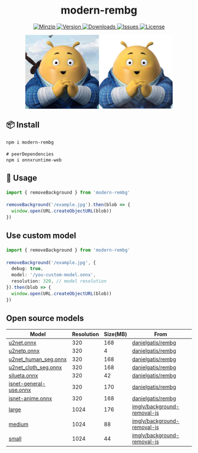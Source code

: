 <h1 align="center">modern-rembg</h1>

<p align="center">
  <a href="https://unpkg.com/modern-rembg">
    <img src="https://img.shields.io/bundlephobia/minzip/modern-rembg" alt="Minzip">
  </a>
  <a href="https://www.npmjs.com/package/modern-rembg">
    <img src="https://img.shields.io/npm/v/modern-rembg.svg" alt="Version">
  </a>
  <a href="https://www.npmjs.com/package/modern-rembg">
    <img src="https://img.shields.io/npm/dm/modern-rembg" alt="Downloads">
  </a>
  <a href="https://github.com/qq15725/modern-rembg/issues">
    <img src="https://img.shields.io/github/issues/qq15725/modern-rembg" alt="Issues">
  </a>
  <a href="https://github.com/qq15725/modern-rembg/blob/main/LICENSE">
    <img src="https://img.shields.io/npm/l/modern-rembg.svg" alt="License">
  </a>
</p>

<p style="display: flex; align-items: center; justify-content: center;">
  <img src="https://raw.githubusercontent.com/qq15725/modern-rembg/main/examples/example.jpg" width="200" />
  <img src="https://raw.githubusercontent.com/qq15725/modern-rembg/main/examples/example.out.png" width="200" />
</p>

## 📦 Install

```shell
npm i modern-rembg

# peerDependencies
npm i onnxruntime-web
```

## 🦄 Usage

```ts
import { removeBackground } from 'modern-rembg'

removeBackground('/example.jpg').then(blob => {
  window.open(URL.createObjectURL(blob))
})
```

## Use custom model

```ts
import { removeBackground } from 'modern-rembg'

removeBackground('/example.jpg', {
  debug: true,
  model: '/you-custom-model.onnx',
  resolution: 320, // model resolution
}).then(blob => {
  window.open(URL.createObjectURL(blob))
})
```

## Open source models

| Model                                                                                                          | Resolution | Size(MB)  | From                                                                          |
|----------------------------------------------------------------------------------------------------------------|------------|-----------|-------------------------------------------------------------------------------|
| [u2net.onnx](https://github.com/danielgatis/rembg/releases/download/v0.0.0/u2net.onnx)                         | 320        | 168       | [danielgatis/rembg](https://github.com/danielgatis/rembg)                     |
| [u2netp.onnx](https://github.com/danielgatis/rembg/releases/download/v0.0.0/u2netp.onnx)                       | 320        | 4         | [danielgatis/rembg](https://github.com/danielgatis/rembg)                     |
| [u2net_human_seg.onnx](https://github.com/danielgatis/rembg/releases/download/v0.0.0/u2net_human_seg.onnx)     | 320        | 168       | [danielgatis/rembg](https://github.com/danielgatis/rembg)                     |
| [u2net_cloth_seg.onnx](https://github.com/danielgatis/rembg/releases/download/v0.0.0/u2net_cloth_seg.onnx)     | 320        | 168       | [danielgatis/rembg](https://github.com/danielgatis/rembg)                     |
| [silueta.onnx](https://github.com/danielgatis/rembg/releases/download/v0.0.0/silueta.onnx)                     | 320        | 42        | [danielgatis/rembg](https://github.com/danielgatis/rembg)                     |
| [isnet-general-use.onnx](https://github.com/danielgatis/rembg/releases/download/v0.0.0/isnet-general-use.onnx) | 320        | 170       | [danielgatis/rembg](https://github.com/danielgatis/rembg)                     |
| [isnet-anime.onnx](https://github.com/danielgatis/rembg/releases/download/v0.0.0/isnet-anime.onnx)             | 320        | 168       | [danielgatis/rembg](https://github.com/danielgatis/rembg)                     |
| [large](https://github.com/imgly/background-removal-js/raw/main/bundle/models/large?download=)                 | 1024       | 176       | [imgly/background-removal-js](https://github.com/imgly/background-removal-js) |
| [medium](https://github.com/imgly/background-removal-js/raw/main/bundle/models/medium?download=)               | 1024       | 88        | [imgly/background-removal-js](https://github.com/imgly/background-removal-js) |
| [small](https://github.com/imgly/background-removal-js/raw/main/bundle/models/small?download=)                 | 1024       | 44        | [imgly/background-removal-js](https://github.com/imgly/background-removal-js) |

